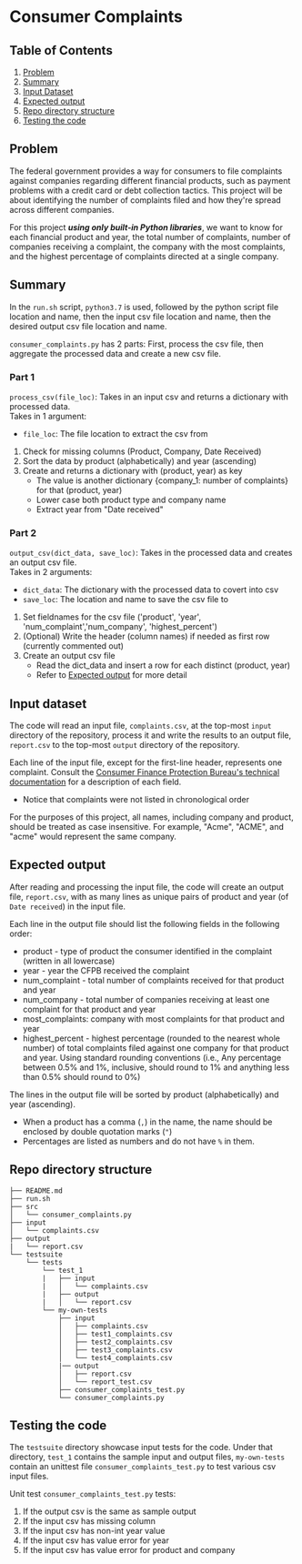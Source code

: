 # Consumer Complaints

## Table of Contents
1. [Problem](README.md#problem)
1. [Summary](README.md#summary)
1. [Input Dataset](README.md#input-dataset)
1. [Expected output](README.md#expected-output)
1. [Repo directory structure](README.md#repo-directory-structure)
1. [Testing the code](README.md#testing-the-code)

## Problem
The federal government provides a way for consumers to file complaints against companies regarding different financial products, such as payment problems with a credit card or debt collection tactics. This project will be about identifying the number of complaints filed and how they're spread across different companies. 

For this project ***using only built-in Python libraries***, we want to know for each financial product and year, the total number of complaints, number of companies receiving a complaint, the company with the most complaints, and the highest percentage of complaints directed at a single company.

## Summary
In the `run.sh` script, `python3.7` is used, followed by the python script file location and name, then the input csv file location and name, then the desired output csv file location and name.

`consumer_complaints.py` has 2 parts: First, process the csv file, then aggregate the processed data and create a new csv file.

### Part 1
`process_csv(file_loc)`: Takes in an input csv and returns a dictionary with processed data.
<br>
Takes in 1 argument:
- `file_loc`: The file location to extract the csv from
1. Check for missing columns (Product, Company, Date Received)
1. Sort the data by product (alphabetically) and year (ascending)
1. Create and returns a dictionary with (product, year) as key
    * The value is another dictionary {company_1: number of complaints} for that (product, year)
    * Lower case both product type and company name
    * Extract year from "Date received"
    
### Part 2
`output_csv(dict_data, save_loc)`: Takes in the processed data and creates an output csv file.
<br>
Takes in 2 arguments:
- `dict_data`: The dictionary with the processed data to covert into csv
- `save_loc`: The location and name to save the csv file to

1. Set fieldnames for the csv file ('product', 'year', 'num_complaint','num_company', 'highest_percent')
1. (Optional) Write the header (column names) if needed as first row (currently commented out)
1. Create an output csv file
    * Read the dict_data and insert a row for each distinct (product, year)
    * Refer to [Expected output](README.md#expected-output) for more detail

## Input dataset
The code will read an input file,  `complaints.csv`, at the top-most `input` directory of the repository, process it and write the results to an output file, `report.csv` to the top-most `output` directory of the repository.

Each line of the input file, except for the first-line header, represents one complaint. Consult the [Consumer Finance Protection Bureau's technical documentation](https://cfpb.github.io/api/ccdb/fields.html) for a description of each field.  

* Notice that complaints were not listed in chronological order

For the purposes of this project, all names, including company and product, should be treated as case insensitive. For example, "Acme", "ACME", and "acme" would represent the same company.

## Expected output
After reading and processing the input file, the code will create an output file, `report.csv`, with as many lines as unique pairs of product and year (of `Date received`) in the input file. 

Each line in the output file should list the following fields in the following order:
* product - type of product the consumer identified in the complaint (written in all lowercase)
* year - year the CFPB received the complaint
* num_complaint - total number of complaints received for that product and year
* num_company - total number of companies receiving at least one complaint for that product and year
* most_complaints: company with most complaints for that product and year
* highest_percent - highest percentage (rounded to the nearest whole number) of total complaints filed against one company for that product and year. Using standard rounding conventions (i.e., Any percentage between 0.5% and 1%, inclusive, should round to 1% and anything less than 0.5% should round to 0%)

The lines in the output file will be sorted by product (alphabetically) and year (ascending).

- When a product has a comma (`,`) in the name, the name should be enclosed by double quotation marks (`"`)
- Percentages are listed as numbers and do not have `%` in them.

## Repo directory structure

    ├── README.md
    ├── run.sh
    ├── src
    │   └── consumer_complaints.py
    ├── input
    │   └── complaints.csv
    ├── output
    |   └── report.csv
    └── testsuite
        └── tests
            └── test_1
            |   ├── input
            |   │   └── complaints.csv
            |   ├── output
            |   │   └── report.csv
            └── my-own-tests
                ├── input
                │   ├── complaints.csv
                │   ├── test1_complaints.csv
                │   ├── test2_complaints.csv
                │   ├── test3_complaints.csv
                │   └── test4_complaints.csv
                |── output
                │   ├── report.csv
                │   └── report_test.csv
                ├── consumer_complaints_test.py
                └── consumer_complaints.py

## Testing the code
The `testsuite` directory showcase input tests for the code. Under that directory, `test_1` contains the sample input and output files, `my-own-tests` contain an unittest file `consumer_complaints_test.py` to test various csv input files.

Unit test `consumer_complaints_test.py` tests:
1. If the output csv is the same as sample output
1. If the input csv has missing column
1. If the input csv has non-int year value
1. If the input csv has value error for year
1. If the input csv has value error for product and company
